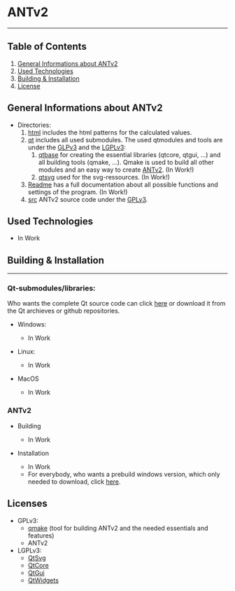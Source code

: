# ANTv2
***
## Table of Contents
1. [General Informations about ANTv2](#general-informations)
2. [Used Technologies](#used-technologies)
3. [Building & Installation](#building-&-installation)
4. [License](#license)

## General Informations about ANTv2
* Directories:
    1. [html](html) includes the html patterns for the calculated values.
    2. [qt](qt) includes all used submodules. The used qtmodules and tools are under the [GLPv3](COPYING) and the [LGPLv3](COPYING.LESSER):
        1. [qtbase]() for creating the essential libraries (qtcore, qtgui, ...) and all building tools (qmake, ...). Qmake is used to build all other modules and an easy way to create [ANTv2](#build-instruction). (In Work!)
        2. [qtsvg](qt/5.12.2/submodules/qtsvg-everywhere-src-5.12.2/) used for the svg-ressources. (In Work!)
    3. [Readme](Readme) has a full documentation about all possible functions and settings of the program. (In Work!)
    4. [src](src) ANTv2 source code under the [GPLv3](LICENSE).

## Used Technologies
* In Work

## Building & Installation
***
### Qt-submodules/libraries:
Who wants the complete Qt source code can click [here]() or download it from the Qt archieves or github repositories.
* Windows:
    * In Work

* Linux:
    * In Work

* MacOS
    * In Work

### ANTv2
* Building
    * In Work

* Installation
    * In Work
    * For everybody, who wants a prebuild windows version, which only needed to download, click [here](https://github.com/hrafnass/Game).

## Licenses
* GPLv3:
    * [qmake](qt/5.12.2/submodules/qtbase-everywhere-src-5.12.2/qmake/) (tool for building ANTv2 and the needed essentials and features)
    * ANTv2
* LGPLv3:
    * [QtSvg](qt/5.12.2/submodules/qtsvg-everywhere-src-5.12.2/)
    * [QtCore](qt/5.12.2/submodules/qtbase-everywhere-src-5.12.2/)
    * [QtGui](qt/5.12.2/submodules/qtbase-everywhere-src-5.12.2/)
    * [QtWidgets](qt/5.12.2/submodules/qtbase-everywhere-src-5.12.2/)

